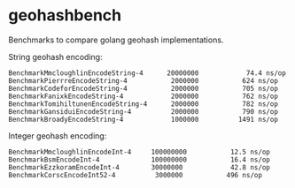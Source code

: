 # geohashbench
Benchmarks to compare golang geohash implementations.

String geohash encoding:

```
BenchmarkMmcloughlinEncodeString-4    	20000000	        74.4 ns/op
BenchmarkPierrreEncodeString-4        	 2000000	       624 ns/op
BenchmarkCodeforEncodeString-4        	 2000000	       705 ns/op
BenchmarkFanixkEncodeString-4         	 2000000	       762 ns/op
BenchmarkTomihiltunenEncodeString-4   	 2000000	       782 ns/op
BenchmarkGansiduiEncodeString-4       	 2000000	       790 ns/op
BenchmarkBroadyEncodeString-4         	 1000000	      1491 ns/op
```

Integer geohash encoding:

```
BenchmarkMmcloughlinEncodeInt-4   	100000000	        12.5 ns/op
BenchmarkBsmEncodeInt-4           	100000000	        16.4 ns/op
BenchmarkEzzkoramEncodeInt-4      	30000000	        42.8 ns/op
BenchmarkCorscEncodeInt52-4       	 3000000	       496 ns/op
```